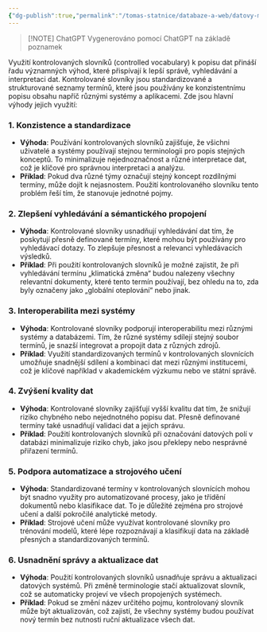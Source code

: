 ```yaml
---
{"dg-publish":true,"permalink":"/tomas-statnice/databaze-a-web/datovy-management/semanticky-popis-dat-slovniky/vyhody-vyuziti-kontrolovanych-slovniku/","tags":["tomas","datovy_management","databaze_a_web"],"noteIcon":""}
---
```


> [!NOTE] ChatGPT
> Vygenerováno pomocí ChatGPT na základě poznamek

Využití kontrolovaných slovníků (controlled vocabulary) k popisu dat přináší řadu významných výhod, které přispívají k lepší správě, vyhledávání a interpretaci dat. Kontrolované slovníky jsou standardizované a strukturované seznamy termínů, které jsou používány ke konzistentnímu popisu obsahu napříč různými systémy a aplikacemi. Zde jsou hlavní výhody jejich využití:

### 1. **Konzistence a standardizace**
   - **Výhoda**: Používání kontrolovaných slovníků zajišťuje, že všichni uživatelé a systémy používají stejnou terminologii pro popis stejných konceptů. To minimalizuje nejednoznačnost a různé interpretace dat, což je klíčové pro správnou interpretaci a analýzu.
   - **Příklad**: Pokud dva různé týmy označují stejný koncept rozdílnými termíny, může dojít k nejasnostem. Použití kontrolovaného slovníku tento problém řeší tím, že stanovuje jednotné pojmy.

### 2. **Zlepšení vyhledávání a sémantického propojení**
   - **Výhoda**: Kontrolované slovníky usnadňují vyhledávání dat tím, že poskytují přesně definované termíny, které mohou být používány pro vyhledávací dotazy. To zlepšuje přesnost a relevanci vyhledávacích výsledků.
   - **Příklad**: Při použití kontrolovaných slovníků je možné zajistit, že při vyhledávání termínu „klimatická změna“ budou nalezeny všechny relevantní dokumenty, které tento termín používají, bez ohledu na to, zda byly označeny jako „globální oteplování“ nebo jinak.

### 3. **Interoperabilita mezi systémy**
   - **Výhoda**: Kontrolované slovníky podporují interoperabilitu mezi různými systémy a databázemi. Tím, že různé systémy sdílejí stejný soubor termínů, je snazší integrovat a propojit data z různých zdrojů.
   - **Příklad**: Využití standardizovaných termínů v kontrolovaných slovnících umožňuje snadnější sdílení a kombinaci dat mezi různými institucemi, což je klíčové například v akademickém výzkumu nebo ve státní správě.

### 4. **Zvýšení kvality dat**
   - **Výhoda**: Kontrolované slovníky zajišťují vyšší kvalitu dat tím, že snižují riziko chybného nebo nejednotného popisu dat. Přesně definované termíny také usnadňují validaci dat a jejich správu.
   - **Příklad**: Použití kontrolovaných slovníků při označování datových polí v databázi minimalizuje riziko chyb, jako jsou překlepy nebo nesprávné přiřazení termínů.

### 5. **Podpora automatizace a strojového učení**
   - **Výhoda**: Standardizované termíny v kontrolovaných slovnících mohou být snadno využity pro automatizované procesy, jako je třídění dokumentů nebo klasifikace dat. To je důležité zejména pro strojové učení a další pokročilé analytické metody.
   - **Příklad**: Strojové učení může využívat kontrolované slovníky pro trénování modelů, které lépe rozpoznávají a klasifikují data na základě přesných a standardizovaných termínů.

### 6. **Usnadnění správy a aktualizace dat**
   - **Výhoda**: Použití kontrolovaných slovníků usnadňuje správu a aktualizaci datových systémů. Při změně terminologie stačí aktualizovat slovník, což se automaticky projeví ve všech propojených systémech.
   - **Příklad**: Pokud se změní název určitého pojmu, kontrolovaný slovník může být aktualizován, což zajistí, že všechny systémy budou používat nový termín bez nutnosti ruční aktualizace všech dat.